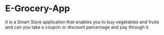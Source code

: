 # E-Grocery-App

It is a Smart Store application that enables you to buy vegetables and fruits and can you take a coupon or discount percentage and pay through it.

